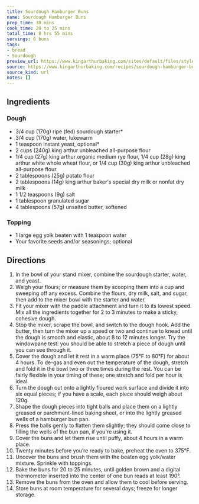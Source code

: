 ```yaml
---
title: Sourdough Hamburger Buns
name: Sourdough Hamburger Buns
prep_time: 30 mins
cook_time: 20 to 25 mins
total_time: 8 hrs 55 mins
servings: 6 buns
tags:
- bread
- Sourdough
preview_url: https://www.kingarthurbaking.com/sites/default/files/styles/featured_image/public/2021-01/Sourdough_Hamburger_20-2_web_2.jpg?itok=RMjIRbol
source: https://www.kingarthurbaking.com/recipes/sourdough-hamburger-buns-recipe
source_kind: url
notes: []
---
```


## Ingredients
### Dough
- 3/4 cup (170g) ripe (fed) sourdough starter*
- 3/4 cup (170g) water, lukewarm
- 1 teaspoon instant yeast, optional*
- 2 cups (240g) king arthur unbleached all-purpose flour
- 1/4 cup (27g) king arthur organic medium rye flour, 1/4 cup (28g) king arthur white whole wheat flour, or 1/4 cup (30g) king arthur unbleached all-purpose flour
- 2 tablespoons (25g) potato flour
- 2 tablespoons (14g) king arthur baker's special dry milk or nonfat dry milk
- 1 1/2 teaspoons (9g) salt
- 1 tablespoon granulated sugar
- 4 tablespoons (57g) unsalted butter, softened

### Topping
- 1 large egg yolk beaten with 1 teaspoon water
- Your favorite seeds and/or seasonings; optional


## Directions
1. In the bowl of your stand mixer, combine the sourdough starter, water, and yeast.
2. Weigh your flours; or measure them by scooping them into a cup and sweeping off any excess. Combine the flours, dry milk, salt, and sugar, then add to the mixer bowl with the starter and water.
3. Fit your mixer with the paddle attachment and turn it to its lowest speed. Mix all the ingredients together for 2 to 3 minutes to make a sticky, cohesive dough.
4. Stop the mixer, scrape the bowl, and switch to the dough hook. Add the butter, then turn the mixer up a speed or two and continue to knead until the dough is smooth and elastic, about 8 to 12 minutes longer. Try the windowpane test: you should be able to stretch a piece of dough until you can see through it.
5. Cover the dough and let it rest in a warm place (75°F to 80°F) for about 4 hours. To de-gas and even out the temperature of the dough, stretch and fold it in the bowl two or three times during the rest. You can be fairly flexible in your timing of these; one stretch and fold per hour is ideal.
6. Turn the dough out onto a lightly floured work surface and divide it into six equal pieces; if you have a scale, each piece should weigh about 120g.
7. Shape the dough pieces into tight balls and place them on a lightly greased or parchment-lined baking sheet, or into the lightly greased wells of a hamburger bun pan.
8. Press the balls gently to flatten them slightly; they should come close to filling the wells of the bun pan, if you're using it.
9. Cover the buns and let them rise until puffy, about 4 hours in a warm place.
10. Twenty minutes before you’re ready to bake, preheat the oven to 375°F.
11. Uncover the buns and brush them with the beaten egg yolk/water mixture. Sprinkle with toppings.
12. Bake the buns for 20 to 25 minutes, until golden brown and a digital thermometer inserted into the center of one bun reads at least 190°.
13. Remove the buns from the oven and allow them to cool before serving.
14. Store buns at room temperature for several days; freeze for longer storage.

